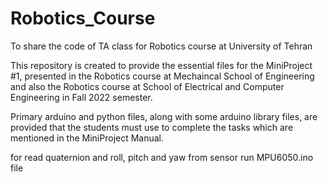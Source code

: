 # Robotics_Course
To share the code of TA class for Robotics course at University of Tehran

This repository is created to provide the essential files for the MiniProject #1, presented in the Robotics course at Mechaincal School of Engineering and also the Robotics course at School of Electrical and Computer Engineering in Fall 2022 semester.

Primary arduino and python files, along with some arduino library files, are provided that the students must use to complete the tasks which are mentioned in the MiniProject Manual.

for read quaternion and roll, pitch and yaw from sensor run MPU6050.ino file 
